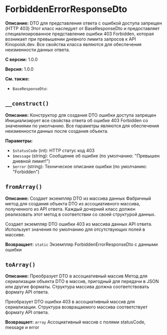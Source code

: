 # ForbiddenErrorResponseDto

**Описание:** DTO для представления ответа с ошибкой доступа запрещен (HTTP 403)
Этот класс наследует от BaseResponseDto и предоставляет специализированное
представление ошибки 403 Forbidden, которая возникает при превышении дневного
лимита запросов к API Kinopoisk.dev. Все свойства класса являются
для обеспечения неизменности данных ответа.

**С версии:** 1.0.0

**Версия:** 1.0.0

**См. также:**

* `BaseResponseDto`: 

## `__construct()`

**Описание:** Конструктор для создания DTO ошибки доступа запрещен
Инициализирует все свойства ответа об ошибке 403 Forbidden со значениями
по умолчанию. Все параметры являются  для обеспечения неизменности
данных после создания объекта.

**Параметры:**

* `$statusCode` (int): HTTP статус код 403
* `$message` (string): Сообщение об ошибке (по умолчанию: "Превышен дневной лимит!")
* `$error` (string): Техническое описание ошибки (по умолчанию: "Forbidden")

## `fromArray()`

**Описание:** Создает экземпляр DTO из массива данных
Фабричный метод для создания объекта DTO из ассоциативного массива,
полученного из API ответа. Каждый дочерний класс должен реализовать
этот метод в соответствии со своей структурой данных.

Создает экземпляр DTO ошибки 403 из массива данных API ответа.
Использует значения по умолчанию для отсутствующих полей в массиве.

**Возвращает:** `static` Экземпляр ForbiddenErrorResponseDto с данными ошибки

## `toArray()`

**Описание:** Преобразует DTO в ассоциативный массив
Метод для сериализации объекта DTO в массив, пригодный для
передачи в JSON или другие форматы. Структура массива должна
соответствовать формату API ответа.

Преобразует DTO ошибки 403 в ассоциативный массив для сериализации.
Структура возвращаемого массива соответствует формату API ответа.

**Возвращает:** `array` Ассоциативный массив с полями statusCode, message и error

